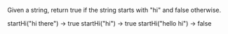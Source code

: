 Given a string, return true if the string starts with "hi" and false otherwise.


startHi("hi there") → true
startHi("hi") → true
startHi("hello hi") → false
